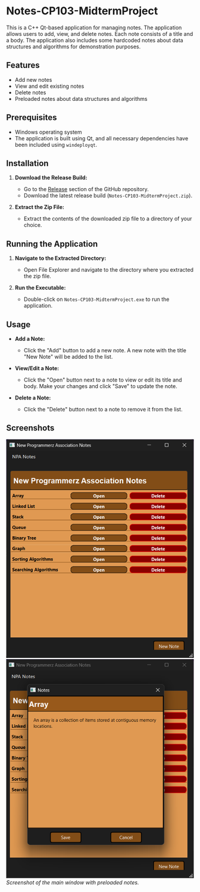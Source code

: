 # Notes-CP103-MidtermProject

This is a C++ Qt-based application for managing notes. The application allows users to add, view, and delete notes. Each note consists of a title and a body. The application also includes some hardcoded notes about data structures and algorithms for demonstration purposes.

## Features

- Add new notes
- View and edit existing notes
- Delete notes
- Preloaded notes about data structures and algorithms

## Prerequisites

- Windows operating system
- The application is built using Qt, and all necessary dependencies have been included using `windeployqt`.

## Installation

1. **Download the Release Build:**
   - Go to the [Release](https://github.com/lucifron28/Notes-App-CP103-MidtermProject/tree/master/release) section of the GitHub repository.
   - Download the latest release build (`Notes-CP103-MidtermProject.zip`).

2. **Extract the Zip File:**
   - Extract the contents of the downloaded zip file to a directory of your choice.

## Running the Application

1. **Navigate to the Extracted Directory:**
   - Open File Explorer and navigate to the directory where you extracted the zip file.

2. **Run the Executable:**
   - Double-click on `Notes-CP103-MidtermProject.exe` to run the application.

## Usage

- **Add a Note:**
  - Click the "Add" button to add a new note. A new note with the title "New Note" will be added to the list.
  
- **View/Edit a Note:**
  - Click the "Open" button next to a note to view or edit its title and body. Make your changes and click "Save" to update the note.

- **Delete a Note:**
  - Click the "Delete" button next to a note to remove it from the list.

## Screenshots

![Main Window](screenshots/main_window.png)
![Notes Window](screenshots/notes_window.png)
*Screenshot of the main window with preloaded notes.*
